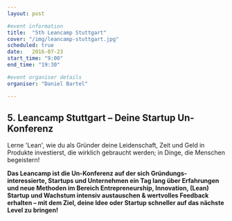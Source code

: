 ```yaml
---
layout: post

#event information
title:  "5th Leancamp Stuttgart"
cover: "/img/leancamp-stuttgart.jpg"
scheduled: true
date:   2016-07-23
start_time: "9:00"
end_time: "19:30"

#event organiser details
organiser: "Daniel Bartel"

---
```

## 5. Leancamp Stuttgart – Deine Startup Un-Konferenz
Lerne 'Lean', wie du als Gründer deine Leidenschaft, Zeit und Geld in Produkte investierst, die wirklich gebraucht werden; in Dinge, die Menschen begeistern!

**Das Leancamp ist die Un-Konferenz auf der sich Gründungs-interessierte, Startups und Unternehmen ein Tag lang über Erfahrungen und neue Methoden im Bereich Entrepreneurship, Innovation, (Lean) Startup und Wachstum intensiv austauschen & wertvolles Feedback erhalten – mit dem Ziel, deine Idee oder Startup schneller auf das nächste Level zu bringen!**
